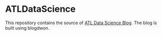 # ATLDataScience
This repository contains the source of [ATL Data Science Blog](https://atldatascience.netlify.com/). The blog is built using blogdwon.
